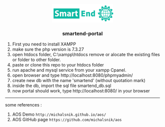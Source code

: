 <!-- PROJECT LOGO -->
<br />
<p align="center">
  <a href="https://github.com/Alpro2nd/smartend-portal">
    <img src="uploads/settings/14888091199919.png" alt="Logo" width="200" height="60">
  </a>

  <h3 align="center">smartend-portal</h3>

1. First you need to install XAMPP 
2. make sure the php version is 7.3.27
3. open htdocs folder, C:\xampp\htdocs remove or alocate the existing files or folder to other folder. 
4. paste or clone this repo to your htdocs folder
5. run apache and mysql service from your xampp Cpanel.
6. open browser and type http://localhost:8080/phpmyadmin/
7. create new db with the name 'smartend' (without quotation mark)
8. inside the db, import the sql file smartend_db.sql
9. now portal should work, type http://localhost:8080/ in your browser

<hr>

some references :
1. AOS Demo
``` http://michalsnik.github.io/aos/ ```
2. AOS GitHub page
``` https://github.com/michalsnik/aos ```
